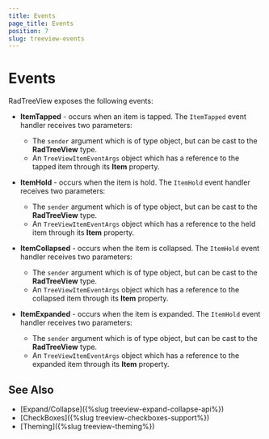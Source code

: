 ```yaml
---
title: Events
page_title: Events
position: 7
slug: treeview-events
---
```


# Events

RadTreeView exposes the following events:

* **ItemTapped** - occurs when an item is tapped. The `ItemTapped` event handler receives two parameters:
	* The `sender` argument which is of type object, but can be cast to the **RadTreeView** type.
	* An `TreeViewItemEventArgs` object which has a reference to the tapped item through its **Item** property.
	
* **ItemHold** - occurs when the item is hold. The `ItemHold` event handler receives two parameters:
	* The `sender` argument which is of type object, but can be cast to the **RadTreeView** type.
	* An `TreeViewItemEventArgs` object which has a reference to the held item through its **Item** property.
	
* **ItemCollapsed** - occurs when the item is collapsed. The `ItemHold` event handler receives two parameters:
	* The `sender` argument which is of type object, but can be cast to the **RadTreeView** type.
	* An `TreeViewItemEventArgs` object which has a reference to the collapsed item through its **Item** property.
	
* **ItemExpanded** - occurs when the item is expanded. The `ItemHold` event handler receives two parameters:
	* The `sender` argument which is of type object, but can be cast to the **RadTreeView** type.
	* An `TreeViewItemEventArgs` object which has a reference to the expanded item through its **Item** property.

## See Also

* [Expand/Collapse]({%slug treeview-expand-collapse-api%})
* [CheckBoxes]({%slug treeview-checkboxes-support%})
* [Theming]({%slug treeview-theming%})